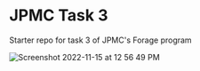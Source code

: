 # JPMC Task 3
Starter repo for task 3 of JPMC's Forage program


![Screenshot 2022-11-15 at 12 56 49 PM](https://user-images.githubusercontent.com/98365942/201991756-3a9a9be8-2f54-47b9-82a2-4951c897c80a.png)
